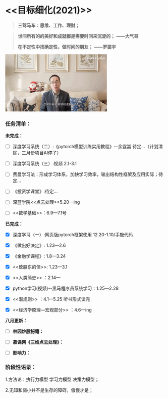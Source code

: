 # <<目标细化(2021)>>



> **三驾马车：思维、工作、理财；**

> **世间所有的的美好和成就都是需要时间来沉淀的；**     **——大气哥**
>
> **在不定性中找确定性，做时间的朋友；       ——罗振宇**

<img src="目标细化2021.assets/image-20210228115433382.png" alt="image-20210228115433382" style="zoom:67%;" />

### **任务清单：**

**未完成：**

- [ ] 深度学习系统（二）:《pytorch模型训练实用教程》--余霆嵩 待定...（计划清除，三月份项目AI停了）
- [ ] 深度学习系统（三）:视频   2.1-3.1
- [ ] 费曼学习法：形成学习体系，加快学习效率，输出结构性框架及应用实际；待定...
- [ ] 《投资学课堂》:待定...

- [ ] 深蓝学院<<点云处理>>5.20—ing
- [ ] <<数学基础>>：6.9—7.1号

**已完成：**

- [x] 深度学习（一）:网页版pytorch框架使用  12.20-1.10/手敲代码
- [x] 《做出好决定》: 1.23—2.6
- [x] 《金融学课程》: 1.8—3.24
- [x] <<致股东的信>>: 1.23—3.1
- [x] <<人类简史>>  ：2.14—
- [x] python学习(视频)--黑马程序员系统学习：1.25—2.28
- [x] <<潜规则>>  ：4.1—5.25 听书形式读完
- [x] <<经济学原理—宏观部分>>  ：4.6—ing



**八月更新：**

- [ ] **林园炒股秘籍：**
- [ ] **慕课网《三维点云处理》：**
- [ ] **影响力：**





### 阶段性语录：

1.方法论：执行力模型 学习力模型 决策力模型；

2.无知和弱小并不是生存的障碍，傲慢才是；

